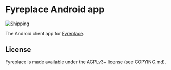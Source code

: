 # Fyreplace Android app

[![Shipping](https://github.com/fyreplace/fyreplace-android/actions/workflows/publishing.yml/badge.svg)](https://github.com/fyreplace/fyreplace-android/actions/workflows/publishing.yml)

The Android client app for [Fyreplace](https://fyreplace.app).

## License

Fyreplace is made available under the AGPLv3+ license (see COPYING.md).
